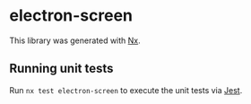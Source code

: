 # electron-screen

This library was generated with [Nx](https://nx.dev).

## Running unit tests

Run `nx test electron-screen` to execute the unit tests via [Jest](https://jestjs.io).

